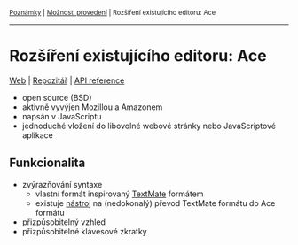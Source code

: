 <sub>[Poznámky](../README.md)
| [Možnosti provedení](README.md)
| Rozšíření existujícího editoru: Ace
<sub>

---

# Rozšíření existujícího editoru: Ace

[Web](https://ace.c9.io)
| [Repozitář](https://github.com/ajaxorg/ace)
| [API reference](https://ace.c9.io/#nav=api)

- open source (BSD)
- aktivně vyvýjen Mozillou a Amazonem
- napsán v JavaScriptu
- jednoduché vložení do libovolné webové stránky nebo JavaScriptové aplikace

## Funkcionalita

- zvýrazňování syntaxe
    - vlastní formát inspirovaný [TextMate](
        https://macromates.com/manual/en/language_grammars) formátem
    - existuje [nástroj](https://github.com/ajaxorg/ace/tree/master/tool) na
        (nedokonalý) převod TextMate formátu do Ace formátu
- přizpůsobitelný vzhled
- přizpůsobitelné klávesové zkratky
